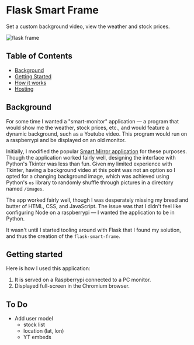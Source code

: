 # Flask Smart Frame

Set a custom background video, view the weather and stock prices.

![flask frame](https://i.imgur.com/mXVg5NMl.jpg)

## Table of Contents
- [Background](#background)
- [Getting Started](#get-started)
- [How it works](#how)
- [Hosting](#hosting)

## Background
For some time I wanted a "smart-monitor" application &mdash; a program that would show me the weather, stock prices, etc., and would feature a dynamic background, such as a Youtube video. This program would run on a raspberrypi and be displayed on an old monitor.

Initially, I modified the popular [Smart Mirror application](https://github.com/HackerShackOfficial/Smart-Mirror) for these purposes. Though the application worked fairly well, designing the interface with Python's Tkinter was less than fun. Given my limited experience with Tkinter, having a background video at this point was not an option so I opted for a changing background image, which was achieved using Python's `os` library to randomly shuffle through pictures in a directory named `/images`. 

The app worked fairly well, though I was desperately missing my bread and butter of HTML, CSS, and JavaScript. The issue was that I didn't feel like configuring Node on a raspberrypi &mdash; I wanted the application to be in Python.

It wasn't until I started tooling around with Flask that I found my solution, and thus the creation of the `flask-smart-frame`.

## Getting started
Here is how I used this application:

1. It is served on a Raspberrypi connected to a PC monitor.
2. Displayed full-screen in the Chromium browser.

## To Do
- Add user model
  - stock list
  - location (lat, lon)
  - YT embeds